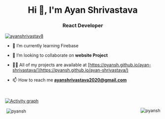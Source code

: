 <h1 align="center">Hi 👋, I'm Ayan Shrivastava</h1>   
<h3 align="center">React Developer </h3>

<p align="left"> <a href="https://twitter.com/ayanshrivastav8" target="blank"> 
  <img src="https://img.shields.io/twitter/follow/ayanshrivastav8?logo=twitter&style=for-the-badge" alt="ayanshrivastav8" /></a> </p>

<!-- - 🔭 I’m currently working on ReactJS app -->

- 🌱 I’m currently learning Firebase

- 👯 I’m looking to collaborate on **website Project**

- 👨‍💻 All of my projects are available at [https://pyansh.github.io/ayan-shrivastava/](https://pyansh.github.io/ayan-shrivastava/) 
 
- 📫 How to reach me **ayanshrivastava2020@gmail.com**

<br>

[![Activity graph](https://github-readme-activity-graph.cyclic.app/graph?username=pyansh&bg_color=121212&color=ffffff&line=e5e5e5&point=ffffff&area=true&hide_border=true)](https://github.com/ashutosh00710/github-readme-activity-graph)


<span>&nbsp;<img align="center" src="https://github-readme-stats.vercel.app/api?username=pyansh&show_icons=true&theme=dark&locale=en" alt="pyansh" /></span>
<span><img align="right" src="https://github-readme-streak-stats.herokuapp.com/?user=pyansh&theme=dark" alt="pyansh" /></span>
